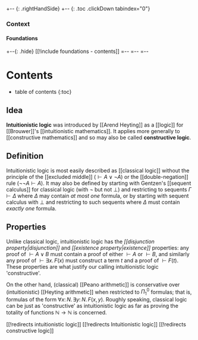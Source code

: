
+-- {: .rightHandSide}
+-- {: .toc .clickDown tabindex="0"}
### Context
#### Foundations
+--{: .hide}
[[!include foundations - contents]]
=--
=--
=--

# Contents
* table of contents
{:toc}

## Idea

__Intuitionistic logic__ was introduced by [[Arend Heyting]] as a [[logic]] for [[Brouwer]]\'s [[intuitionistic mathematics]].  It applies more generally to [[constructive mathematics]] and so may also be called __constructive logic__.


## Definition

Intuitionistic logic is most easily described as [[classical logic]] without the principle of the [[excluded middle]] ($\vdash A \vee \neg{A}$) or the [[double-negation]] rule ($\neg\neg{A} \vdash A$).  It may also be defined by starting with Gentzen\'s [[sequent calculus]] for classical logic (with $\neg$ but not $\bot$) and restricting to sequents $\Gamma \vdash \Delta$ where $\Delta$ may contain *at most one* formula, or by starting with sequent calculus with $\bot$ and restricting to such sequents where $\Delta$ must contain *exactly one* formula.


## Properties

Unlike classical logic, intuitionistic logic has the
_[[disjunction property|disjunction]]_ and _[[existence property|existence]]_ properties: any proof of
$\vdash A \vee B$ must contain a proof of either $\vdash A$ or
$\vdash B$, and similarly any proof of $\vdash \exists x.\,F(x)$ must
construct a term $t$ and a proof of $\vdash F(t)$.  These
properties are what justify our calling intuitionistic
logic 'constructive'.

On the other hand, (classical) [[Peano arithmetic]] is
conservative over (intuitionistic) [[Heyting arithmetic]] when
restricted to $\Pi^0_1$ formulas; that is, formulas of the
form $\forall x\colon N.\, \exists y\colon N.\, F(x,y)$.  Roughly speaking,
classical logic can be just as 'constructive' as
intuitionistic logic as far as proving the totality of
functions $\mathbb{N} \to \mathbb{N}$ is concerned.


[[!redirects intuitionistic logic]]
[[!redirects Intuitionistic logic]]
[[!redirects constructive logic]]
